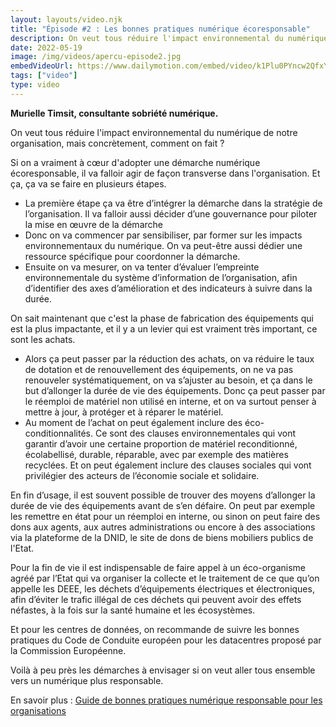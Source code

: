 ```yaml
---
layout: layouts/video.njk
title: "Épisode #2 : Les bonnes pratiques numérique écoresponsable"
description: On veut tous réduire l'impact environnemental du numérique de notre organisation, mais concrètement, comment on fait ?
date: 2022-05-19
image: /img/videos/apercu-episode2.jpg
embedVideoUrl: https://www.dailymotion.com/embed/video/k1Plu0PYncw2QfxYKs2
tags: ["video"]
type: video
---
```


**Murielle Timsit, consultante sobriété numérique.**

On veut tous réduire l'impact environnemental du numérique de notre organisation, mais concrètement, comment on fait ?

Si on a vraiment à cœur d'adopter une démarche numérique écoresponsable, il va falloir agir de façon transverse dans l'organisation. Et ça, ça va se faire en plusieurs étapes.

* La première étape ça va être d’intégrer la démarche dans la stratégie de l’organisation. Il va falloir aussi décider d’une gouvernance pour piloter la mise en œuvre de la démarche
* Donc on va commencer par sensibiliser, par former sur les impacts environnementaux du numérique. On va peut-être aussi dédier une ressource spécifique pour coordonner la démarche.
* Ensuite on va mesurer, on va tenter d’évaluer l’empreinte environnementale du système d’information de l’organisation, afin d’identifier des axes d’amélioration et des indicateurs à suivre dans la durée.

On sait maintenant que c'est la phase de fabrication des équipements qui est la plus impactante, et il y a un levier qui est vraiment très important, ce sont les achats.

* Alors ça peut passer par la réduction des achats, on va réduire le taux de dotation et de renouvellement des équipements, on ne va pas renouveler systématiquement, on va s’ajuster au besoin, et ça dans le but d’allonger la durée de vie des équipements. Donc ça peut passer par le réemploi de matériel non utilisé en interne, et on va surtout penser à mettre à jour, à protéger et à réparer le matériel.
* Au moment de l’achat on peut également inclure des éco-conditionnalités. Ce sont des clauses environnementales qui vont garantir d’avoir une certaine proportion de matériel reconditionné, écolabellisé, durable, réparable, avec par exemple des matières recyclées. Et on peut également inclure des clauses sociales qui vont privilégier des acteurs de l’économie sociale et solidaire.

En fin d’usage, il est souvent possible de trouver des moyens d’allonger la durée de vie des équipements avant de s’en défaire. On peut par exemple les remettre en état pour un réemploi en interne, ou sinon on peut faire des dons aux agents, aux autres administrations ou encore à des associations via la plateforme de la DNID, le site de dons de biens mobiliers publics de l'Etat.

Pour la fin de vie il est indispensable de faire appel à un éco-organisme agréé par l’Etat qui va organiser la collecte et le traitement de ce que qu’on appelle les DEEE, les déchets d’équipements électriques et électroniques, afin d’éviter le trafic illégal de ces déchets qui peuvent avoir des effets néfastes, à la fois sur la santé humaine et les écosystèmes.

Et pour les centres de données, on recommande de suivre les bonnes pratiques du Code de Conduite européen pour les datacentres proposé par la Commission Européenne.

Voilà à peu près les démarches à envisager si on veut aller tous ensemble vers un numérique plus responsable.

En savoir plus : [Guide de bonnes pratiques numérique responsable pour les organisations](/publications/bonnes-pratiques/)
